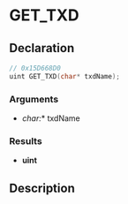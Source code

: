 # GET_TXD

## Declaration
```cpp
// 0x15D668D0
uint GET_TXD(char* txdName);
```

### Arguments
- **char*:** txdName

### Results
- **uint**

## Description
